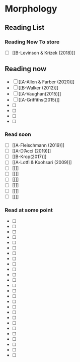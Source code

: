 # Morphology
## Reading List


### Reading Now To store

- [ ] [[B-Levinson & Krizek (2018)]]
## Reading now
- [ ] [[A-Allen & Farber (2020)]]
- [ ]  [[B-Walker (2012)]]
- [ ] [[A-Vaughan(2015)]]
- [ ] [[A-Griffiths(2015)]]
- [ ] 
- [ ] 
- [ ] 
- [ ] 
### Read soon
- [ ] [[A-Fleischmann (2019)]]
- [ ] [[A-D’Acci (2019)]]
- [ ] [[B-Krop(2017)]]
- [ ] [[A-Lotfi & Koohsari (2009)]]
- [ ] [[]]
- [ ] [[]]
- [ ] [[]]
- [ ] [[]]
- [ ] [[]]
- [ ] [[]]
### Read at some point
- [ ] 
- [ ] 
- [ ] 
- [ ] 
- [ ] 
- [ ] 
- [ ] 
- [ ] 
- [ ] 
- [ ] 
- [ ] 
- [ ] 
- [ ] 
- [ ] 
- [ ] 
- [ ] 
- [ ] 
- [ ] 
- [ ] 
- [ ] 
- [ ] 
- [ ] 
- [ ] 
- [ ] 
- [ ] 
- [ ] 
